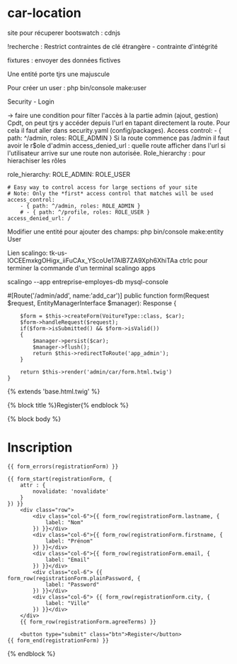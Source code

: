 # car-location
site pour récuperer bootswatch : cdnjs 

!recherche : Restrict contraintes de clé étrangère - contrainte d'intégrité

fixtures : envoyer des données fictives

Une entité porte tjrs une majuscule

Pour créer un user : php bin/console make:user 

Security - Login 

-> faire une condition pour filter l'accès à la partie admin (ajout, gestion)
Cpdt, on peut tjrs y accéder depuis l'url en tapant directement la route. 
Pour cela il faut aller dans security.yaml (config/packages).
Access control: - { path: ^/admin, roles: ROLE_ADMIN }
Si la route commence pas /admin il faut avoir le r$ole d'admin
access_denied_url : quelle route afficher dans l'url si l'utilisateur arrive sur une route non autorisée. 
Role_hierarchy : pour hierachiser les rôles

 role_hierarchy:
        ROLE_ADMIN: ROLE_USER

    # Easy way to control access for large sections of your site
    # Note: Only the *first* access control that matches will be used
    access_control:
        - { path: ^/admin, roles: ROLE_ADMIN }
        # - { path: ^/profile, roles: ROLE_USER }
    access_denied_url: /

Modifier une entité pour ajouter des champs: 
php bin/console make:entity User

Lien scalingo:
tk-us-IOCEEmxkgOHigx_iiFuCAx_YScoUe17AlB7ZA9Xph6XhiTAa
ctrlc pour terminer la commande d'un terminal 
scalingo apps

scalingo --app entreprise-employes-db mysql-console

 #[Route('/admin/add', name:'add_car')]
    public function form(Request $request, EntityManagerInterface $manager): Response
    {

        $form = $this->createForm(VoitureType::class, $car);
        $form->handleRequest($request);
        if($form->isSubmitted() && $form->isValid()) 
        {
            $manager->persist($car);
            $manager->flush();
            return $this->redirectToRoute('app_admin');
        }

        return $this->render('admin/car/form.html.twig')
    }

{% extends 'base.html.twig' %}

{% block title %}Register{% endblock %}

{% block body %}
<div class="container mx-auto w-50 border border-primary rounded mt-3 p-4">
    <h1 class="text-center my-3">Inscription</h1>

    {{ form_errors(registrationForm) }}

    {{ form_start(registrationForm, {
        attr : { 
            novalidate: 'novalidate' 
        }
    }) }}
        <div class="row"> 
            <div class="col-6">{{ form_row(registrationForm.lastname, {
                label: "Nom"
            }) }}</div>
            <div class="col-6">{{ form_row(registrationForm.firstname, {
                label: "Prénom"
            }) }}</div>
            <div class="col-6">{{ form_row(registrationForm.email, {
                label: "Email"
            }) }}</div>
            <div class="col-6"> {{ form_row(registrationForm.plainPassword, {
                label: "Password"
            }) }}</div>
            <div class="col-6"> {{ form_row(registrationForm.city, {
                label: "Ville"
            }) }}</div>
        </div>
        {{ form_row(registrationForm.agreeTerms) }}

        <button type="submit" class="btn">Register</button>
    {{ form_end(registrationForm) }}
</div>
{% endblock %}
